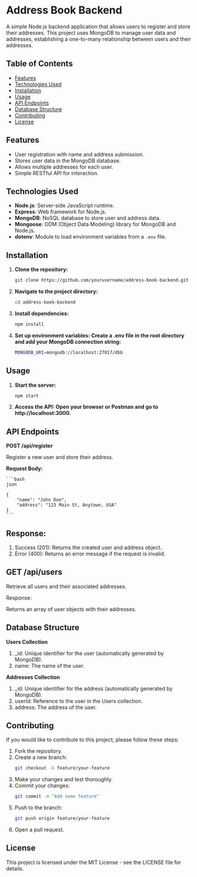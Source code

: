 # Address Book Backend

A simple Node.js backend application that allows users to register and store their addresses. This project uses MongoDB to manage user data and addresses, establishing a one-to-many relationship between users and their addresses.

## Table of Contents

- [Features](#features)
- [Technologies Used](#technologies-used)
- [Installation](#installation)
- [Usage](#usage)
- [API Endpoints](#api-endpoints)
- [Database Structure](#database-structure)
- [Contributing](#contributing)
- [License](#license)

## Features

- User registration with name and address submission.
- Stores user data in the MongoDB database.
- Allows multiple addresses for each user.
- Simple RESTful API for interaction.

## Technologies Used

- **Node.js**: Server-side JavaScript runtime.
- **Express**: Web framework for Node.js.
- **MongoDB**: NoSQL database to store user and address data.
- **Mongoose**: ODM (Object Data Modeling) library for MongoDB and Node.js.
- **dotenv**: Module to load environment variables from a `.env` file.

## Installation

1. **Clone the repository:**
   ```bash
   git clone https://github.com/yourusername/address-book-backend.git

2. **Navigate to the project directory:**
    ```bash
    cd address-book-backend

3. **Install dependencies:**
   ```bash
   npm install

4. **Set up environment variables: Create a .env file in the root directory and add your MongoDB connection string:**
     ```bash
     MONGODB_URI=mongodb://localhost:27017/dbb


## Usage

1. **Start the server:**
    ```bash
    npm start

2. **Access the API: Open your browser or Postman and go to http://localhost:3000.**

## API Endpoints

**POST /api/register**

Register a new user and store their address.

**Request Body:**

    ```bash
    json
    
    {
        "name": "John Doe",
        "address": "123 Main St, Anytown, USA"
    }
    ```

## Response:

1. Success (201): Returns the created user and address object.
2. Error (400): Returns an error message if the request is invalid.

## GET /api/users

Retrieve all users and their associated addresses.

Response:

Returns an array of user objects with their addresses.

## Database Structure

**Users Collection**

1. _id: Unique identifier for the user (automatically generated by MongoDB).
2. name: The name of the user.

**Addresses Collection**

1. _id: Unique identifier for the address (automatically generated by MongoDB).
2. userId: Reference to the user in the Users collection.
3. address: The address of the user.

## Contributing

If you would like to contribute to this project, please follow these steps:

1. Fork the repository.
2. Create a new branch:
    ```bash
    git checkout -b feature/your-feature

3. Make your changes and test thoroughly.
4. Commit your changes:
    ```bash
   git commit -m "Add some feature"
5. Push to the branch:
    ```bash
    git push origin feature/your-feature
6. Open a pull request.


## License

This project is licensed under the MIT License - see the LICENSE file for details.